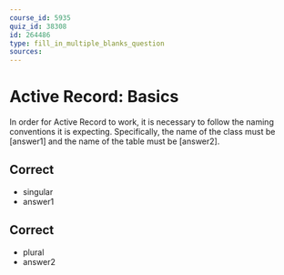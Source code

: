 ```yaml
---
course_id: 5935
quiz_id: 38308
id: 264486
type: fill_in_multiple_blanks_question
sources:
---
```


# Active Record: Basics

In order for Active Record to work, it is necessary to follow the naming
conventions it is expecting. Specifically, the name of the class must be
[answer1] and the name of the table must be [answer2].

## Correct

- singular
- answer1

## Correct

- plural
- answer2
